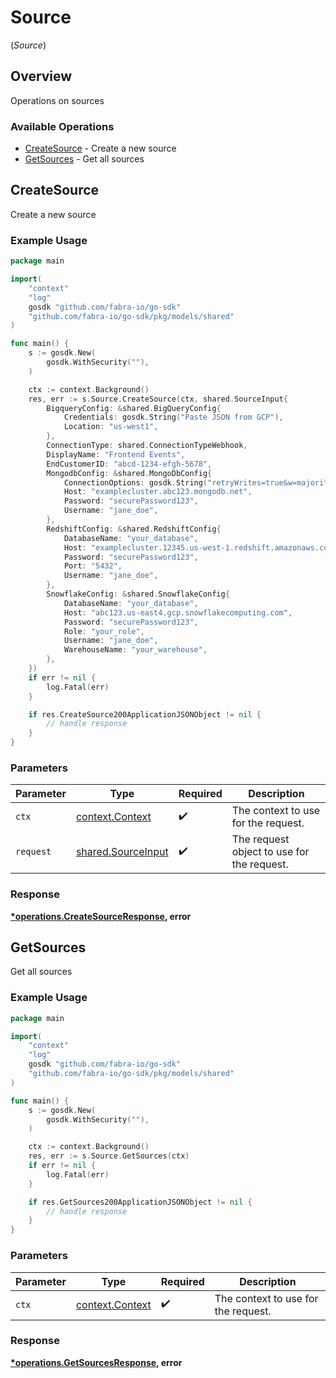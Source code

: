 # Source
(*Source*)

## Overview

Operations on sources

### Available Operations

* [CreateSource](#createsource) - Create a new source
* [GetSources](#getsources) - Get all sources

## CreateSource

Create a new source

### Example Usage

```go
package main

import(
	"context"
	"log"
	gosdk "github.com/fabra-io/go-sdk"
	"github.com/fabra-io/go-sdk/pkg/models/shared"
)

func main() {
    s := gosdk.New(
        gosdk.WithSecurity(""),
    )

    ctx := context.Background()
    res, err := s.Source.CreateSource(ctx, shared.SourceInput{
        BigqueryConfig: &shared.BigQueryConfig{
            Credentials: gosdk.String("Paste JSON from GCP"),
            Location: "us-west1",
        },
        ConnectionType: shared.ConnectionTypeWebhook,
        DisplayName: "Frontend Events",
        EndCustomerID: "abcd-1234-efgh-5678",
        MongodbConfig: &shared.MongoDbConfig{
            ConnectionOptions: gosdk.String("retryWrites=true&w=majority"),
            Host: "examplecluster.abc123.mongodb.net",
            Password: "securePassword123",
            Username: "jane_doe",
        },
        RedshiftConfig: &shared.RedshiftConfig{
            DatabaseName: "your_database",
            Host: "examplecluster.12345.us-west-1.redshift.amazonaws.com",
            Password: "securePassword123",
            Port: "5432",
            Username: "jane_doe",
        },
        SnowflakeConfig: &shared.SnowflakeConfig{
            DatabaseName: "your_database",
            Host: "abc123.us-east4.gcp.snowflakecomputing.com",
            Password: "securePassword123",
            Role: "your_role",
            Username: "jane_doe",
            WarehouseName: "your_warehouse",
        },
    })
    if err != nil {
        log.Fatal(err)
    }

    if res.CreateSource200ApplicationJSONObject != nil {
        // handle response
    }
}
```

### Parameters

| Parameter                                                | Type                                                     | Required                                                 | Description                                              |
| -------------------------------------------------------- | -------------------------------------------------------- | -------------------------------------------------------- | -------------------------------------------------------- |
| `ctx`                                                    | [context.Context](https://pkg.go.dev/context#Context)    | :heavy_check_mark:                                       | The context to use for the request.                      |
| `request`                                                | [shared.SourceInput](../../models/shared/sourceinput.md) | :heavy_check_mark:                                       | The request object to use for the request.               |


### Response

**[*operations.CreateSourceResponse](../../models/operations/createsourceresponse.md), error**


## GetSources

Get all sources

### Example Usage

```go
package main

import(
	"context"
	"log"
	gosdk "github.com/fabra-io/go-sdk"
	"github.com/fabra-io/go-sdk/pkg/models/shared"
)

func main() {
    s := gosdk.New(
        gosdk.WithSecurity(""),
    )

    ctx := context.Background()
    res, err := s.Source.GetSources(ctx)
    if err != nil {
        log.Fatal(err)
    }

    if res.GetSources200ApplicationJSONObject != nil {
        // handle response
    }
}
```

### Parameters

| Parameter                                             | Type                                                  | Required                                              | Description                                           |
| ----------------------------------------------------- | ----------------------------------------------------- | ----------------------------------------------------- | ----------------------------------------------------- |
| `ctx`                                                 | [context.Context](https://pkg.go.dev/context#Context) | :heavy_check_mark:                                    | The context to use for the request.                   |


### Response

**[*operations.GetSourcesResponse](../../models/operations/getsourcesresponse.md), error**

